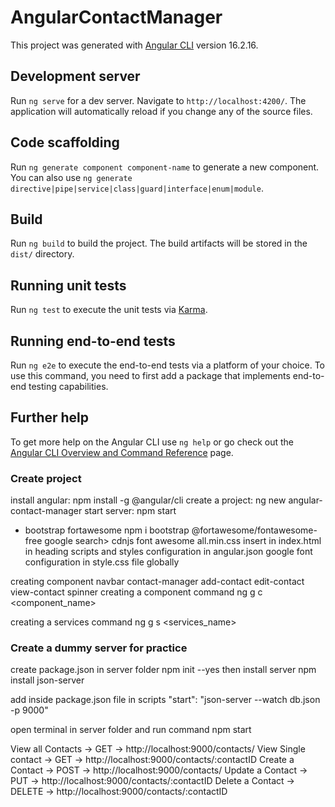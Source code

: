 # AngularContactManager

This project was generated with [Angular CLI](https://github.com/angular/angular-cli) version 16.2.16.

## Development server

Run `ng serve` for a dev server. Navigate to `http://localhost:4200/`. The application will automatically reload if you change any of the source files.

## Code scaffolding

Run `ng generate component component-name` to generate a new component. You can also use `ng generate directive|pipe|service|class|guard|interface|enum|module`.

## Build

Run `ng build` to build the project. The build artifacts will be stored in the `dist/` directory.

## Running unit tests

Run `ng test` to execute the unit tests via [Karma](https://karma-runner.github.io).

## Running end-to-end tests

Run `ng e2e` to execute the end-to-end tests via a platform of your choice. To use this command, you need to first add a package that implements end-to-end testing capabilities.

## Further help

To get more help on the Angular CLI use `ng help` or go check out the [Angular CLI Overview and Command Reference](https://angular.io/cli) page.

### Create project
install angular: npm install -g @angular/cli
create a project: ng new angular-contact-manager
start server: npm start
* bootstrap fortawesome
npm i bootstrap @fortawesome/fontawesome-free
google search> cdnjs font awesome
all.min.css insert in index.html in heading 
scripts and styles configuration in angular.json
google font configuration in style.css file globally

creating component
navbar
contact-manager
add-contact
edit-contact
view-contact
spinner
creating a component command
ng g c <component_name>

creating a services command
ng g s <services_name>

### Create a dummy server for practice
create package.json in server folder
npm init --yes
then install server
npm install json-server

add inside package.json file in scripts
"start": "json-server --watch db.json -p 9000"

open terminal in server folder and run command
npm start


View all Contacts -> GET -> http://localhost:9000/contacts/
View Single contact -> GET -> http://localhost:9000/contacts/:contactID
Create a Contact -> POST -> http://localhost:9000/contacts/
Update a Contact -> PUT -> http://localhost:9000/contacts/:contactID
Delete a Contact -> DELETE -> http://localhost:9000/contacts/:contactID

